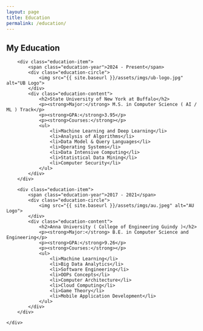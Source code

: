```yaml
---
layout: page
title: Education
permalink: /education/
---
```

<section class="education-container">
    <h1 class="page-title">My Education</h1>
    <div class="education-timeline">

        <div class="education-item">
            <span class="education-year">2024 - Present</span>
            <div class="education-circle">
                <img src="{{ site.baseurl }}/assets/imgs/ub-logo.jpg" alt="UB Logo">
            </div>
            <div class="education-content">
                <h2>State University of New York at Buffalo</h2>
                <p><strong>Major:</strong> M.S. in Computer Science ( AI / ML ) Track</p>
                <p><strong>GPA:</strong>3.95</p>
                <p><strong>Courses:</strong></p>
                <ul>
                    <li>Machine Learning and Deep Learning</li>
                    <li>Analysis of Algorithms</li>
                    <li>Data Model & Query Languages</li>
                    <li>Operating Systems</li>
                    <li>Data Intensive Computing</li>
                    <li>Statistical Data Mining</li>
                    <li>Computer Security</li>
                </ul>
            </div>
        </div>

        <div class="education-item">
            <span class="education-year">2017 - 2021</span>
            <div class="education-circle">
                <img src="{{ site.baseurl }}/assets/imgs/au.jpeg" alt="AU Logo">
            </div>
            <div class="education-content">
                <h2>Anna University ( College of Engineering Guindy )</h2>
                <p><strong>Major:</strong> B.E. in Computer Science and Engineering</p>
                <p><strong>GPA:</strong>9.26</p>
                <p><strong>Courses:</strong></p>
                <ul>
                    <li>Machine Learning</li>
                    <li>Big Data Analytics</li>
                    <li>Software Engineering</li>
                    <li>OOPs Concepts</li>
                    <li>Computer Architecture</li>
                    <li>Cloud Computing</li>
                    <li>Game Theory</li>
                    <li>Mobile Application Development</li>
                </ul>
            </div>
        </div>

    </div>
</section>
